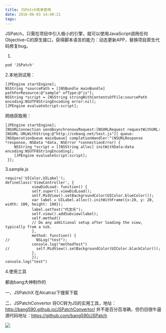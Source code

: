 ```yaml
---
title: JSPatch简单使用
date: 2016-06-03 14:40:21
tags:
---
```

JSPatch，只需在项目中引入极小的引擎，就可以使用JavaScript调用任何Objective-C的原生接口，获得脚本语言的能力：动态更新APP，替换项目原生代码修复bug。

1.
```ios
pod 'JSPatch'
```
2.本地测试用：
```ios
[JPEngine startEngine];
NSString *sourcePath = [[NSBundle mainBundle] pathForResource:@"sample" ofType:@"js"];
NSString *script = [NSString stringWithContentsOfFile:sourcePath encoding:NSUTF8StringEncoding error:nil];
[JPEngine evaluateScript:script];
```
<!-- more -->
网络获取用：
```ios
[JPEngine startEngine];
[NSURLConnection sendAsynchronousRequest:[NSURLRequest requestWithURL:[NSURL URLWithString:@"http://cnbang.net/test.js"]] queue:[NSOperationQueue mainQueue] completionHandler:^(NSURLResponse *response, NSData *data, NSError *connectionError) {
    NSString *script = [[NSString alloc] initWithData:data encoding:NSUTF8StringEncoding];
    [JPEngine evaluateScript:script];
 }];

```
3.sample.js
```ios
require('UIColor,UILabel');
defineClass('ViewController', {
            viewDidLoad: function() {
            self.super().viewDidLoad();
            self.MidView().setBackgroundColor(UIColor.blueColor());
            var label = UILabel.alloc().initWithFrame({x:20, y: 20, width: 100, height: 100});
            label.setText("代文乐");
            self.view().addSubview(label);
            self.method()
            // Do any additional setup after loading the view, typically from a nib.
            },
            method: function() {
//            NSLog("test");
            console.log("methodTest")
//            self.MidView().setBackgroundColor(UIColor.blackColor());
            },
            });
console.log("test")
```
4.使用工具

都由bang大神制作的

一、JSPatchX
在Alcatraz下搜索下载

二、JSPatchConvertor
将OC转为JS的实用工具，地址：<http://bang590.github.io/JSPatchConvertor/>
并不是百分百准确，但仍旧很牛逼
源代码地址：<https://github.com/bang590/JSPatch>

![](http://o7awmhryr.bkt.clouddn.com/0FAB6C46-AEE4-4216-BD61-DB5B9848E379.png)